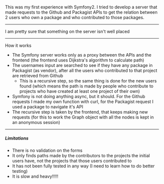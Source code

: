 This was my first experience with Symfony2. I tried to develop a server that made requests to the Github and Packagist APIs to get the relation between 2 users who own a package and who contributed to those packages.

---

I am pretty sure that something on the server isn't well placed

---

How it works
* The Symfony server works only as a proxy between the APIs and the frontend (the frontend uses Dijkstra's algorithm to calculate path)
* The usernames input are searched to see if they have any package in Packagist (as vendor), after all the users who contributed to that project are retrieved from Github
  * This is a recursive step, so the same thing is done for the new users found (which means the path is made by people who contribute to projects who have created at least one project of their own)
* Symfony is not doing anything async, but it should. For the Github requests I made my own function with curl, for the Packagist request I used a package to navigate it's API
* The recursive step is taken by the frontend, that keeps making new requests (for this to work the Graph object with all the nodes is kept in an anonymous session)

---

##### Limitations
* There is no validation on the forms
* It only finds paths made by the contributors to the projects the initial users have, not the projects that those users contributed to
* It has not been fully tested in any way (I need to learn how to do better testing)
* It is slow and heavy!!!!!
